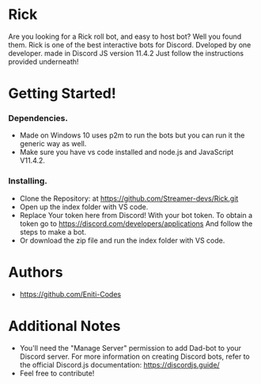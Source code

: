 # Rick
Are you looking for a Rick roll bot, and easy to host bot? Well you found them. Rick is one of the best interactive bots for Discord. Dveloped by one developer. made in Discord JS version 11.4.2 Just follow the instructions provided underneath!

# Getting Started!

### Dependencies.
* Made on Windows 10 uses p2m to run the bots but you can run it the generic way as well.
*  Make sure you have vs code installed and node.js and JavaScript V11.4.2.

### Installing.
* Clone the Repository: at https://github.com/Streamer-devs/Rick.git
* Open up the index folder with VS code.
* Replace Your token here from Discord! With your bot token. To obtain a token go to https://discord.com/developers/applications 
And follow the steps to make a bot.
* Or download the zip file and run the index folder with VS code.

# Authors
* https://github.com/Eniti-Codes

# Additional Notes
* You'll need the "Manage Server" permission to add Dad-bot to your Discord server.
For more information on creating Discord bots, refer to the official Discord.js documentation: https://discordjs.guide/
* Feel free to contribute!
